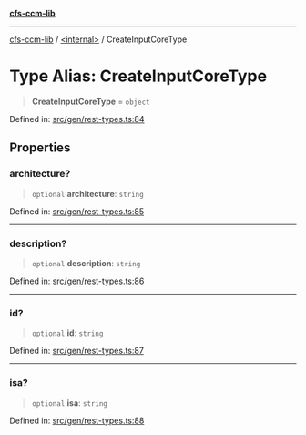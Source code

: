 [**cfs-ccm-lib**](../../README.md)

***

[cfs-ccm-lib](../../README.md) / [\<internal\>](../README.md) / CreateInputCoreType

# Type Alias: CreateInputCoreType

> **CreateInputCoreType** = `object`

Defined in: [src/gen/rest-types.ts:84](#)

## Properties

### architecture?

> `optional` **architecture**: `string`

Defined in: [src/gen/rest-types.ts:85](#)

***

### description?

> `optional` **description**: `string`

Defined in: [src/gen/rest-types.ts:86](#)

***

### id?

> `optional` **id**: `string`

Defined in: [src/gen/rest-types.ts:87](#)

***

### isa?

> `optional` **isa**: `string`

Defined in: [src/gen/rest-types.ts:88](#)
